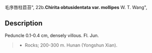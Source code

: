毛序唇柱苣苔",
22b.**Chirita obtusidentata var. mollipes** W. T. Wang",

## Description
Peduncle 0.1-0.4 cm, densely villous. Fl. Jun.

> * Rocks; 200-300 m. Hunan (Yongshun Xian).
